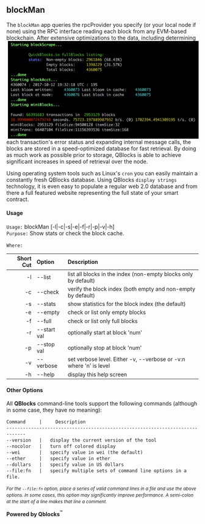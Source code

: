## blockMan

The `blockMan` app queries the rpcProvider you specify (or your local node if none) using the RPC interface reading each block from any EVM-based blockchain. After extensive optimizations to the data, including 
<img width=500px align="right" src="docs/image.png"> determining each transaction's error status and expanding internal message calls, the blocks are stored in a speed-optimized database for fast retrieval. By doing as much work as possible prior to storage, QBlocks is able to achieve significant increases in speed of retrieval over the node.

Using operating system tools such as Linux's `cron` you can easily maintain a  constantly fresh QBlocks database. Using QBlocks `display strings` technology, it is even easy to populate a regular web 2.0 database and from there a full featured website representing the full state of your smart contract.

#### Usage

`Usage:`    blockMan [-l|-c|-s|-e|-f|-r|-p|-v|-h]  
`Purpose:`  Show stats or check the block cache.
             
`Where:`  

| Short Cut | Option | Description |
| -------: | :------- | :------- |
| -l | --list | list all blocks in the index (non-empty blocks only by default) |
| -c | --check | verify the block index (both empty and non-empty by default) |
| -s | --stats | show statistics for the block index (the default) |
| -e | --empty | check or list only empty blocks |
| -f | --full | check or list only full blocks |
| -r | --start val | optionally start at block 'num' |
| -p | --stop val | optionally stop at block 'num' |
| -v | --verbose | set verbose level. Either -v, --verbose or -v:n where 'n' is level |
| -h | --help | display this help screen |

#### Other Options

All **QBlocks** command-line tools support the following commands (although in some case, they have no meaning):

    Command     |     Description
    -----------------------------------------------------------------------------
    --version   |   display the current version of the tool
    --nocolor   |   turn off colored display
    --wei       |   specify value in wei (the default)
    --ether     |   specify value in ether
    --dollars   |   specify value in US dollars
    --file:fn   |   specify multiple sets of command line options in a file.

<small>*For the `--file:fn` option, place a series of valid command lines in a file and use the above options. In some cases, this option may significantly improve performance. A semi-colon at the start of a line makes that line a comment.*</small>

**Powered by Qblocks<sup>&trade;</sup>**


